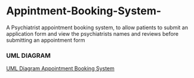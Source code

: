 # Appintment-Booking-System-
A Psychiatrist appointment booking system, to allow patients to submit an application form and view the psychiatrists names and reviews before submitting an appointment form

<h3> UML DIAGRAM </h3>

[UML Diagram Appointment Booking System](https://github.com/EInsTein1231/Appintment-Booking-System-/files/10253561/FinalExamDoc.1.pdf)

